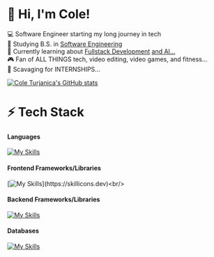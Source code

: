 <!-- Level 1: Simplie Bio and stats -->

# 👋 Hi, I'm Cole!

💻 Software Engineer starting my long journey in tech <br/>
📘 Studying B.S. in [Software Engineering](https://en.wikipedia.org/wiki/Software_engineering) <br/>
💭 Currently learning about [Fullstack Development](https://www.coursera.org/articles/full-stack-developer) [and AI...](https://www.wired.com/story/fast-forward-power-danger-ai-generated-code/)<br/>
🎮 Fan of ALL THINGS tech, video editing, video games, and fitness... <br/>
📜 Scavaging for INTERNSHIPS... <br/>

<!-- Github stats from https://github.com/anuraghazra/github-readme-stats -->
[![Cole Turjanica's GitHub stats](https://github-readme-stats.vercel.app/api?username=mcflanky&show_icons=true&theme=merko)](https://github.com/mcflanky/github-readme-stats) <br/>


<!-- Level 2/3: -->
# ⚡️ Tech Stack
#### Languages
[![My Skills](https://skillicons.dev/icons?i=html,css,js,ts,java,py,go)](https://skillicons.dev)<br/>

####  Frontend Frameworks/Libraries
[![My Skills](https://skillicons.dev/icons?i=react,nextjs,threejs,tailwind,)](https://skillicons.dev)<br/>

#### Backend Frameworks/Libraries
[![My Skills](https://skillicons.dev/icons?i=nodejs,express,spring,django)](https://skillicons.dev)<br/>

#### Databases
[![My Skills](https://skillicons.dev/icons?i=mongodb,postgres,mysql,firebase,supabase,postman)](https://skillicons.dev)<br/>





